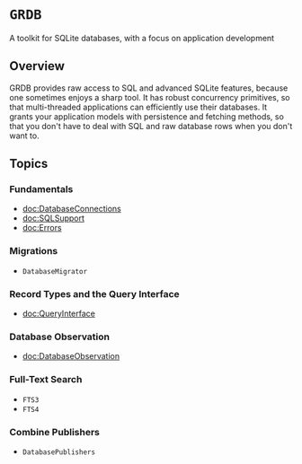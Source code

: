 # ``GRDB``

A toolkit for SQLite databases, with a focus on application development

## Overview

GRDB provides raw access to SQL and advanced SQLite features, because one sometimes enjoys a sharp tool. It has robust concurrency primitives, so that multi-threaded applications can efficiently use their databases. It grants your application models with persistence and fetching methods, so that you don't have to deal with SQL and raw database rows when you don't want to.


## Topics

### Fundamentals

- <doc:DatabaseConnections>
- <doc:SQLSupport>
- <doc:Errors>

### Migrations

- ``DatabaseMigrator``

### Record Types and the Query Interface

- <doc:QueryInterface>

### Database Observation

- <doc:DatabaseObservation>

### Full-Text Search

- ``FTS3``
- ``FTS4``

### Combine Publishers

- ``DatabasePublishers``
